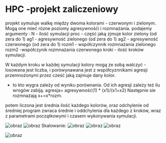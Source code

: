 # HPC -projekt zaliczeniowy
projekt symuluje walkę między dwoma kolorami - czerwonym i zielonym. Mogą one mieć rózne poziomy agresywnośći i rozmnażania.
podajemy argumenty :
N - ilość symulacji 
proc - część jaką zjmuje kolor zielony (od zera do 1)
ag1 - agresywność zielonego (od zera do 1)
ag2 - agresywność czerwonego (od zera do 1)
rozm1 - współczynnik rozmnażania zielonego 
rozm2 -współczynik rozmnażania czerwonego 
kroki - ilość kroków symulacji.


W każdym kroku w każdej symulacji kolory mogą  ze sobą walczyć - losowana jest liczba, i porówynawana jest z współcyznnikami agresji przemnożonymi przez cześć jaką zajmuje dany kolor.
- to kto wygra zależy od wyniku porównania. Od ich agresji zależy też ilu wrogów zabiją.
 agresja= agresywność(1) * (x1)/(x1+x2)
Następnie sie rozmnażają x+=x*rozm.

potem liczona jest średnia ilość każdego  kolorów, oraz odchylenie od średniej
program zwraca średnie i oddchylenia dla każdego z kroków, wraz z parametrami początkowymi i czasem wykonywania symulacji.


![obraz](https://github.com/JadwigaS/HPC/assets/80515572/5faba772-0616-4531-a9a8-3cbe3f5dcf9d)
![obraz](https://github.com/JadwigaS/HPC/assets/80515572/5021b5b6-2328-4cbf-a84a-34b0ec6e4b30)
Skalowanie:
![obraz](https://github.com/JadwigaS/HPC/assets/80515572/547952af-f09a-4f1d-876e-bff10551382f)
![obraz](https://github.com/JadwigaS/HPC/assets/80515572/7bbfa13d-4d67-4d4b-8312-ecc1efc12edb)
![obraz](https://github.com/JadwigaS/HPC/assets/80515572/89134ac0-66d2-40f0-8a69-a12cb34c51d9)

![obraz](https://github.com/JadwigaS/HPC/assets/80515572/bc6919cb-e5e2-485e-a83c-4472172a0230)

